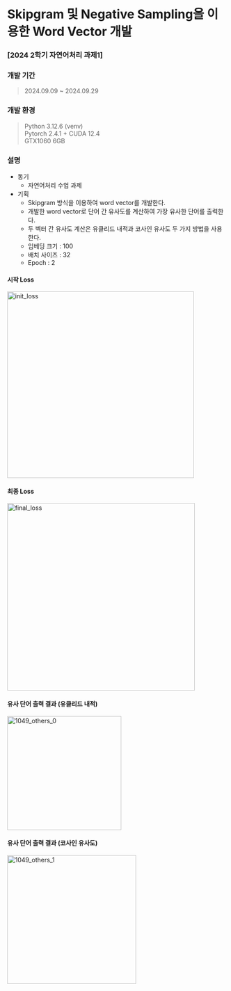 # Skipgram 및 Negative Sampling을 이용한 Word Vector 개발
### [2024 2학기 자연어처리 과제1]

### 개발 기간
> 2024.09.09 ~ 2024.09.29

### 개발 환경
> Python 3.12.6 (venv)<br>
> Pytorch 2.4.1 + CUDA 12.4<br>
> GTX1060 6GB<br>

### 설명
+ 동기
    + 자연어처리 수업 과제
+ 기획
    + Skipgram 방식을 이용하여 word vector를 개발한다.
    + 개발한 word vector로 단어 간 유사도를 계산하여 가장 유사한 단어를 출력한다.
    + 두 벡터 간 유사도 계산은 유클리드 내적과 코사인 유사도 두 가지 방법을 사용한다.
    + 임베딩 크기 : 100
    + 배치 사이즈 : 32
    + Epoch : 2

#### 시작 Loss
<img width="429" alt="init_loss" src="https://github.com/user-attachments/assets/c8f975ba-e642-49b3-a11a-4850fc8b5fe0">

#### 최종 Loss
<img width="431" alt="final_loss" src="https://github.com/user-attachments/assets/feed15fa-24ae-46b1-9795-7b6563faf459">

#### 유사 단어 출력 결과 (유클리드 내적)
<img width="262" alt="1049_others_0" src="https://github.com/user-attachments/assets/d1c0669e-0987-4663-a879-31ce741eef80">

#### 유사 단어 출력 결과 (코사인 유사도)
<img width="296" alt="1049_others_1" src="https://github.com/user-attachments/assets/55cef629-e0c1-4ca9-b435-ec72b32d7ef3">

